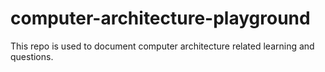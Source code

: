 # computer-architecture-playground

This repo is used to document computer architecture related learning and questions.
